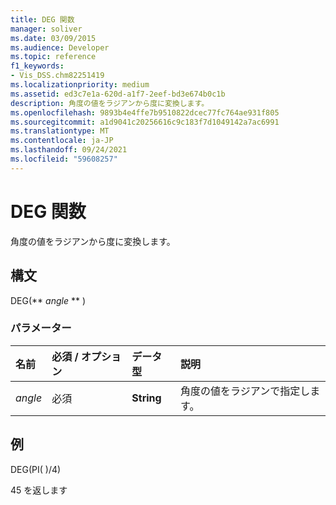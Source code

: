 ```yaml
---
title: DEG 関数
manager: soliver
ms.date: 03/09/2015
ms.audience: Developer
ms.topic: reference
f1_keywords:
- Vis_DSS.chm82251419
ms.localizationpriority: medium
ms.assetid: ed3c7e1a-620d-a1f7-2eef-bd3e674b0c1b
description: 角度の値をラジアンから度に変換します。
ms.openlocfilehash: 9893b4e4ffe7b9510822dcec77fc764ae931f805
ms.sourcegitcommit: a1d9041c20256616c9c183f7d1049142a7ac6991
ms.translationtype: MT
ms.contentlocale: ja-JP
ms.lasthandoff: 09/24/2021
ms.locfileid: "59608257"
---
```

# <a name="deg-function"></a>DEG 関数

角度の値をラジアンから度に変換します。
  
## <a name="syntax"></a>構文

DEG(** *angle* ** ) 
  
### <a name="parameters"></a>パラメーター

|**名前**|**必須 / オプション**|**データ型**|**説明**|
|:-----|:-----|:-----|:-----|
| _angle_ <br/> |必須  <br/> |**String** <br/> |角度の値をラジアンで指定します。  <br/> |
   
## <a name="example"></a>例

DEG(PI( )/4) 
  
45 を返します 
  

